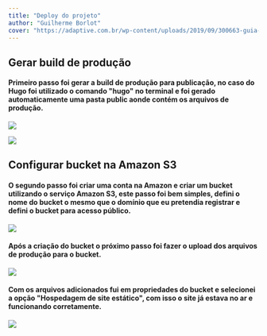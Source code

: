 ```yaml
---
title: "Deploy do projeto"
author: "Guilherme Borlot"
cover: "https://adaptive.com.br/wp-content/uploads/2019/09/300663-guia-completo-do-cloud-computing-para-pme-1024x684.jpg"
---
```

## Gerar build de produção

#### Primeiro passo foi gerar a build de produção para publicação, no caso do Hugo foi utilizado o comando "hugo" no terminal e foi gerado automaticamente uma pasta public aonde contém os arquivos de produção.

![](/img/hugoTerminal.png)

![](/img/pastaPublic.png)

## Configurar bucket na Amazon S3

#### O segundo passo foi criar uma conta na Amazon e criar um bucket utilizando o serviço Amazon S3, este passo foi bem simples, defini o nome do bucket o mesmo que o domínio que eu pretendia registrar e defini o bucket para acesso público.

![](/img/criacaoBucket.png)

#### Após a criação do bucket o próximo passo foi fazer o upload dos arquivos de produção para o bucket.

![](/img/uploadBucket.png)

#### Com os arquivos adicionados fui em propriedades do bucket e selecionei a opção "Hospedagem de site estático", com isso o site já estava no ar e funcionando corretamente.

![](/img/hospedagemSite.png)